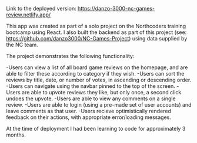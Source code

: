 Link to the deployed version: https://danzo-3000-nc-games-review.netlify.app/

This app was created as part of a solo project on the Northcoders training bootcamp using React. I also built the backend as part of this project (see: https://github.com/danzo3000/NC-Games-Project) using data supplied by the NC team. 

The project demonstrates the following functionality:

-Users can view a list of all board game reviews on the homepage, and are able to filter these according to category if they wish.
-Users can sort the reviews by title, date, or number of votes, in ascending or descending order.
-Users can navigate using the navbar pinned to the top of the screen.
-Users are able to upvote reviews they like, but only once, a second click undoes the upvote.
-Users are able to view any comments on a single review.
-Users are able to login (using a pre-made set of user accounts) and leave comments as that user.
-Users recieve optimistically rendered feedback on their actions, with appropriate error/loading messages.

At the time of deployment I had been learning to code for approximately 3 months.


